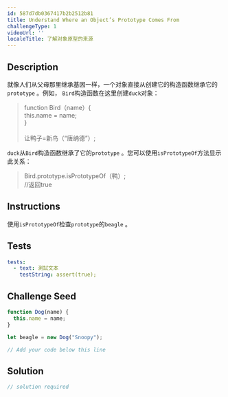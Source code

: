 ```yaml
---
id: 587d7db0367417b2b2512b81
title: Understand Where an Object’s Prototype Comes From
challengeType: 1
videoUrl: ''
localeTitle: 了解对象原型的来源
---
```


## Description
<section id="description">就像人们从父母那里继承基因一样，一个对象直接从创建它的构造函数继承它的<code>prototype</code> 。例如， <code>Bird</code>构造函数在这里创建<code>duck</code>对象： <blockquote> function Bird（name）{ <br> this.name = name; <br> } <br><br>让鸭子=新鸟（“唐纳德”）; </blockquote> <code>duck</code>从<code>Bird</code>构造函数继承了它的<code>prototype</code> 。您可以使用<code>isPrototypeOf</code>方法显示此关系： <blockquote> Bird.prototype.isPrototypeOf（鸭）; <br> //返回true </blockquote></section>

## Instructions
<section id="instructions">使用<code>isPrototypeOf</code>检查<code>prototype</code>的<code>beagle</code> 。 </section>

## Tests
<section id='tests'>

```yml
tests:
  - text: 測試文本
    testString: assert(true);

```

</section>

## Challenge Seed
<section id='challengeSeed'>

<div id='js-seed'>

```js
function Dog(name) {
  this.name = name;
}

let beagle = new Dog("Snoopy");

// Add your code below this line

```

</div>



</section>

## Solution
<section id='solution'>

```js
// solution required
```
</section>
